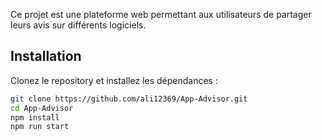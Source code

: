 
Ce projet est une plateforme web permettant aux utilisateurs de partager leurs avis sur différents logiciels.

## Installation

Clonez le repository et installez les dépendances :

```bash
git clone https://github.com/ali12369/App-Advisor.git
cd App-Advisor
npm install
npm run start
